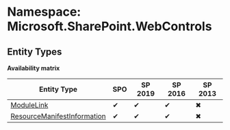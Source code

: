 # Namespace: Microsoft.SharePoint.WebControls

## Entity Types

**Availability matrix**

Entity Type | SPO | SP 2019 | SP 2016 | SP 2013
----------|-----|---------|---------|--------
[ModuleLink](./EntityTypes/ModuleLink.md) | ✔ | ✔ | ✔ | ✖
[ResourceManifestInformation](./EntityTypes/ResourceManifestInformation.md) | ✔ | ✔ | ✔ | ✖
